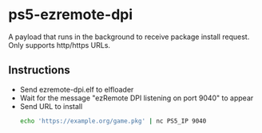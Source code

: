 # ps5-ezremote-dpi

A payload that runs in the background to receive package install request. Only supports http/https URLs.

## Instructions
 - Send ezremote-dpi.elf to elfloader
 - Wait for the message "ezRemote DPI listening on port 9040" to appear
 - Send URL to install
   ```bash
   echo 'https://example.org/game.pkg' | nc PS5_IP 9040
   ```
